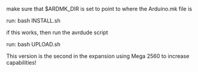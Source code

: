 make sure that $ARDMK_DIR is set to point to where the Arduino.mk file is

run: bash INSTALL.sh

if this works, then run the avrdude script

run: bash UPLOAD.sh

This version is the second in the expansion using Mega 2560 to increase capabilities!
